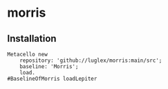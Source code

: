 # morris

## Installation```Metacello new	repository: 'github://luglex/morris:main/src';	baseline: 'Morris';	load.
#BaselineOfMorris loadLepiter```